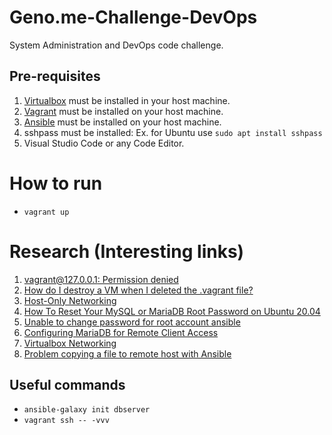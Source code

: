 # Geno.me-Challenge-DevOps

System Administration and DevOps code challenge.

## Pre-requisites

1. [Virtualbox](https://www.virtualbox.org/wiki/Downloads) must be installed in your host machine.
2. [Vagrant](https://www.vagrantup.com/downloads) must be installed on your host machine. 
3. [Ansible](https://docs.ansible.com/ansible/latest/installation_guide/intro_installation.html) must be installed on your host machine. 
4. sshpass must be installed: Ex. for Ubuntu use ```sudo apt install sshpass```
5. Visual Studio Code or any Code Editor.

# How to run

- ```vagrant up```

# Research (Interesting links)

1. [vagrant@127.0.0.1: Permission denied](https://github.com/hashicorp/vagrant/issues/9831)
2. [How do I destroy a VM when I deleted the .vagrant file?](https://stackoverflow.com/questions/15408969/how-do-i-destroy-a-vm-when-i-deleted-the-vagrant-file)
3. [Host-Only Networking](https://www.virtualbox.org/manual/ch06.html#network_hostonly)
4. [How To Reset Your MySQL or MariaDB Root Password on Ubuntu 20.04](https://www.digitalocean.com/community/tutorials/how-to-reset-your-mysql-or-mariadb-root-password-on-ubuntu-20-04)
5. [Unable to change password for root account ansible](https://stackoverflow.com/questions/38433295/unable-to-change-password-for-root-account-ansible)
6. [Configuring MariaDB for Remote Client Access](https://mariadb.com/kb/en/configuring-mariadb-for-remote-client-access/)
7. [Virtualbox Networking](https://www.youtube.com/watch?v=VvNPUooobyE)
8. [Problem copying a file to remote host with Ansible](https://access.redhat.com/discussions/3916281)

## Useful commands

- ```ansible-galaxy init dbserver```
- ```vagrant ssh -- -vvv```
